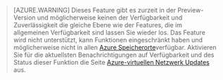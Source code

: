 >[AZURE.WARNING] Dieses Feature gibt es zurzeit in der Preview-Version und möglicherweise keinen der Verfügbarkeit und Zuverlässigkeit die gleiche Ebene wie der Features, die im allgemeinen Verfügbarkeit sind lassen Sie wieder los. Das Feature wird nicht unterstützt, kann Funktionen eingeschränkt haben und möglicherweise nicht in allen [Azure Speicherorte](https://azure.microsoft.com/regions/)verfügbar. Aktivieren Sie für die aktuellsten Benachrichtigungen auf Verfügbarkeit und des Status dieser Funktion die Seite [Azure-virtuellen Netzwerk Updates](https://azure.microsoft.com/updates/?product=virtual-network) aus.